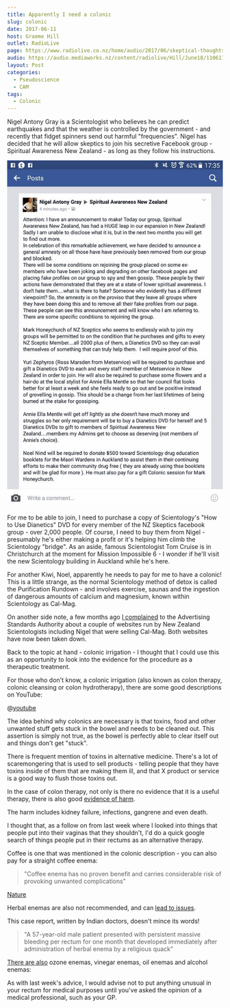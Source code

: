 ```yaml
---
title: Apparently I need a colonic
slug: colonic
date: 2017-06-11
host: Graeme Hill
outlet: RadioLive
page: https://www.radiolive.co.nz/home/audio/2017/06/skeptical-thoughts.html
audio: https://audio.mediaworks.nz/content/radiolive/Hill/June18/110617_WvW_Skeptical.mp3
layout: Post
categories:
  - Pseudoscience
  - CAM
tags:
  - Colonic
---
```


Nigel Antony Gray is a Scientologist who believes he can predict earthquakes and that the weather is controlled by the government - and recently that fidget spinners send out harmful "frequencies". Nigel has decided that he will allow skeptics to join his secretive Facebook group - Spiritual Awareness New Zealand - as long as they follow his instructions.

<!-- more -->

![Colonic](./image1.jpg)

For me to be able to join, I need to purchase a copy of Scientology's "How to Use Dianetics" DVD for every member of the NZ Skeptics facebook group - over 2,000 people. Of course, I need to buy them from Nigel - presumably he's either making a profit or it's helping him climb the Scientology "bridge". As an aside, famous Scientologist Tom Cruise is in Christchurch at the moment for Mission Impossible 6 - I wonder if he'll visit the new Scientology building in Auckland while he's here.

For another Kiwi, Noel, apparently he needs to pay for me to have a colonic! This is a little strange, as the normal Scientology method of detox is called the Purification Rundown - and involves exercise, saunas and the ingestion of dangerous amounts of calcium and magnesium, known within Scientology as Cal-Mag.

On another side note, a few months ago [I complained](http://asa.sbh.nz/complaint/17036) to the Advertising Standards Authority about a couple of websites run by New Zealand Scientologists including Nigel that were selling Cal-Mag. Both websites have now been taken down.

Back to the topic at hand - colonic irrigation - I thought that I could use this as an opportunity to look into the evidence for the procedure as a therapeutic treatment.

For those who don't know, a colonic irrigation (also known as colon therapy, colonic cleansing or colon hydrotherapy), there are some good descriptions on YouTube:

@[youtube](https://youtu.be/PxLObXRIlbM?t=35s)

The idea behind why colonics are necessary is that toxins, food and other unwanted stuff gets stuck in the bowel and needs to be cleaned out. This assertion is simply not true, as the bowel is perfectly able to clear itself out and things don't get "stuck".

There is frequent mention of toxins in alternative medicine. There's a lot of scaremongering that is used to sell products - telling people that they have toxins inside of them that are making them ill, and that X product or service is a good way to flush those toxins out.

In the case of colon therapy, not only is there no evidence that it is a useful therapy, there is also good [evidence of harm](http://whatstheharm.net/coloncleansing.html).

The harm includes kidney failure, infections, gangrene and even death.

I thought that, as a follow on from last week where I looked into things that people put into their vaginas that they shouldn't, I'd do a quick google search of things people put in their rectums as an alternative therapy.

Coffee is one that was mentioned in the colonic description - you can also pay for a straight coffee enema:

> "Coffee enema has no proven benefit and carries considerable risk of provoking unwanted complications"

[Nature](https://www.nature.com/ajg/journal/v105/n1/full/ajg2009505a.html)

Herbal enemas are also not recommended, and can [lead to issues](https://www.ncbi.nlm.nih.gov/pmc/articles/PMC3401717/).

This case report, written by Indian doctors, doesn't mince its words!

> "A 57-year-old male patient presented with persistent massive bleeding per rectum for one month that developed immediately after administration of herbal enema by a religious quack"

[There are also](http://www.thealternativedaily.com/are-strange-enemas-good-or-dangerous/) ozone enemas, vinegar enemas, oil enemas and alcohol enemas:

As with last week's advice, I would advise not to put anything unusual in your rectum for medical purposes until you've asked the opinion of a medical professional, such as your GP.
